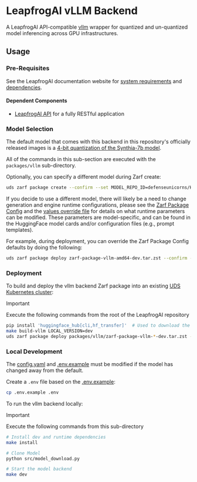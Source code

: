 # LeapfrogAI vLLM Backend

A LeapfrogAI API-compatible [vllm](https://github.com/vllm-project/vllm) wrapper for quantized and un-quantized model inferencing across GPU infrastructures.

## Usage

### Pre-Requisites

See the LeapfrogAI documentation website for [system requirements](https://docs.leapfrog.ai/docs/local-deploy-guide/requirements/) and [dependencies](https://docs.leapfrog.ai/docs/local-deploy-guide/dependencies/).

#### Dependent Components

- [LeapfrogAI API](../api/README.md) for a fully RESTful application

### Model Selection

The default model that comes with this backend in this repository's officially released images is a [4-bit quantization of the Synthia-7b model](https://huggingface.co/TheBloke/SynthIA-7B-v2.0-GPTQ).

All of the commands in this sub-section are executed with the `packages/vllm` sub-directory.

Optionally, you can specify a different model during Zarf create:

```bash
uds zarf package create --confirm --set MODEL_REPO_ID=defenseunicorns/Hermes-2-Pro-Mistral-7B-4bit-32g --set MODEL_REVISION=main
```

If you decide to use a different model, there will likely be a need to change generation and engine runtime configurations, please see the [Zarf Package Config](./zarf-config.yaml) and the [values override file](./values/upstream-values.yaml) for details on what runtime parameters can be modified. These parameters are model-specific, and can be found in the HuggingFace model cards and/or configuration files (e.g., prompt templates).

For example, during deployment, you can override the Zarf Package Config defaults by doing the following:

```bash
uds zarf package deploy zarf-package-vllm-amd64-dev.tar.zst --confirm --set ENFORCE_EAGER=True
```

### Deployment

To build and deploy the vllm backend Zarf package into an existing [UDS Kubernetes cluster](../k3d-gpu/README.md):

> [!IMPORTANT]
> Execute the following commands from the root of the LeapfrogAI repository

```bash
pip install 'huggingface_hub[cli,hf_transfer]'  # Used to download the model weights from huggingface
make build-vllm LOCAL_VERSION=dev
uds zarf package deploy packages/vllm/zarf-package-vllm-*-dev.tar.zst --confirm
```

### Local Development

The [config.yaml](./config.yaml) and [.env.example](./.env.example) must be modified if the model has changed away from the default.

Create a `.env` file based on the [.env.example](./.env.example):

```bash
cp .env.example .env
```

To run the vllm backend locally:

> [!IMPORTANT]
> Execute the following commands from this sub-directory

```bash
# Install dev and runtime dependencies
make install

# Clone Model
python src/model_download.py

# Start the model backend
make dev
```
